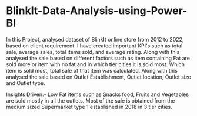 # BlinkIt-Data-Analysis-using-Power-BI
In this Project, analysed dataset of BlinkIt online store from 2012 to 2022, based on client requirement. 
I have created important KPI's such as total sale, average sales, total items sold, and average rating.
Along with this analysed the sale based on different factors such as item containing Fat are sold more or item with no fat and in which tier cities it is sold most.
Which item is sold most, total sale of that item was calculated.
Along with this analysed the sale based on Outlet Establishment, Outlet location, Outlet size and Outlet type.

Insights Driven:-
Low Fat items such as Snacks food, Fruits and Vegetables are sold mostly in all the outlets. Most of the sale is obtained from the medium sized Supermarket type 1 established in 2018 in 3 tier cities.
